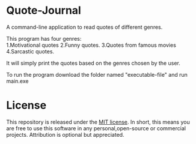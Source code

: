 # Quote-Journal<br>
A command-line application to read quotes of different genres.<br>

This program has four genres:<br>
1.Motivational quotes  2.Funny quotes.  3.Quotes from famous movies  4.Sarcastic quotes.<br>
                            
It will simply print the quotes based on the genres chosen by the user.<br>

To run the program download the folder named "executable-file" and run main.exe<br>


# License <br>
This repository is released under the [MIT license](https://opensource.org/licenses/MIT). In short, this means you are free to use this software in any personal,open-source or commercial projects. Attribution is optional but appreciated.


